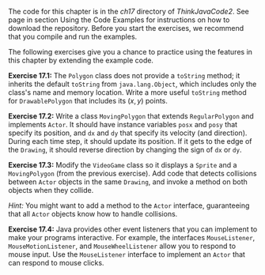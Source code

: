 The code for this chapter is in the *ch17* directory of *ThinkJavaCode2*. See page in section Using the Code Examples for instructions on how to download the repository. Before you start the exercises, we recommend that you compile and run the examples.

The following exercises give you a chance to practice using the features in this chapter by extending the example code.


**Exercise 17.1:**
The `Polygon` class does not provide a `toString` method; it inherits the default `toString` from `java.lang.Object`, which includes only the class's name and memory location. Write a more useful `toString` method for `DrawablePolygon` that includes its $(x, y)$ points.


**Exercise 17.2:**
Write a class `MovingPolygon` that extends `RegularPolygon` and implements `Actor`. It should have instance variables `posx` and `posy` that specify its position, and `dx` and `dy` that specify its velocity (and direction). During each time step, it should update its position. If it gets to the edge of the `Drawing`, it should reverse direction by changing the sign of `dx` or `dy`.


**Exercise 17.3:**
Modify the `VideoGame` class so it displays a `Sprite` and a `MovingPolygon` (from the previous exercise). Add code that detects collisions between `Actor` objects in the same `Drawing`, and invoke a method on both objects when they collide.

*Hint:* You might want to add a method to the `Actor` interface, guaranteeing that all `Actor` objects know how to handle collisions.


**Exercise 17.4:**
Java provides other event listeners that you can implement to make your programs interactive. For example, the interfaces `MouseListener`, `MouseMotionListener`, and `MouseWheelListener` allow you to respond to mouse input. Use the `MouseListener` interface to implement an `Actor` that can respond to mouse clicks.